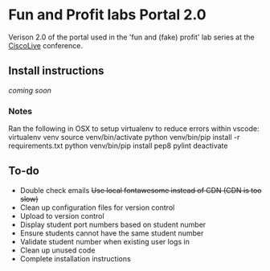 # Fun and Profit labs Portal 2.0
Verison 2.0 of the portal used in the 'fun and (fake) profit' lab series at the [CiscoLive](https://www.ciscolive.com/global/) conference.

## Install instructions
*coming soon*

### Notes
Ran the following in OSX to setup virtualenv to reduce errors within vscode:
virtualenv venv
source venv/bin/activate
python venv/bin/pip install -r requirements.txt
python venv/bin/pip install pep8 pylint
deactivate

## To-do
* Double check emails
~~Use local fontawesome instead of CDN (CDN is too slow)~~
* Clean up configuration files for version control
* Upload to version control
* Display student port numbers based on student number
* Ensure students cannot have the same student number
* Validate student number when existing user logs in
* Clean up unused code
* Complete installation instructions
